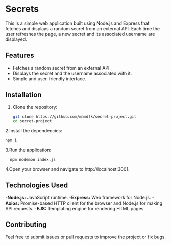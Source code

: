 # Secrets 

This is a simple web application built using Node.js and Express that fetches and displays a random secret from an external API. Each time the user refreshes the page, a new secret and its associated username are displayed.

## Features

- Fetches a random secret from an external API.
- Displays the secret and the username associated with it.
- Simple and user-friendly interface.


## Installation

1. Clone the repository:

   ```bash
   git clone https://github.com/mhmdfk/secret-project.git
   cd secret-project
   
2.Install the dependencies:
   ```bash
   npm i
   ```


3.Run the application:
```bash
  npm nodemon index.js
```
4.Open your browser and navigate to http://localhost:3001.



## Technologies Used

-**Node.js:** JavaScript runtime.
-**Express:** Web framework for Node.js.
-**Axios:** Promise-based HTTP client for the browser and Node.js for making API requests.
-**EJS:** Templating engine for rendering HTML pages.



## Contributing

Feel free to submit issues or pull requests to improve the project or fix bugs.

